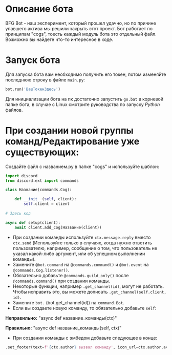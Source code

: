 # Описание бота

BFG Bot - наш эксперимент, который прошел удачно, но по причине упавшего актива мы решили закрыть этот проект. Бот работает по принципам "cogs", тоесть каждый модуль бота это отдельный файл. Возможно вы найдете что-то интересное в коде.

# Запуск бота

Для запуска бота вам необходимо получить его токен, потом изменяйте последнюю строку в файле `main.py`:

```py
bot.run('ВашТокенЗдесь')
```

Для инициализации бота на пк достаточно запустить `go.bat` в корневой папке бота, в случае с Linux смотрите руководства по запуску *Python* файлов.

# При создании новой группы команд/Редактирование уже существующих:

Создайте файл с названием.py в папке "cogs" и используйте шаблон:

```py
import discord
from discord.ext import commands

class Название(commands.Cog):

    def __init__(self, client):
        self.client = client
    
# Здесь код

async def setup(client):
    await client.add_cog(Название(client))
```

- При создании команды используйте `ctx.message.reply` вместо `ctx.send` (Используйте только в случаях, когда нужно ответить пользователю, например, сообщение о том, что пользователь не указал какой-либо аргумент, или об успешном выполнении команды).
- Замените `@bot.command` на `@commands.command()` и `@bot.event` на `@commands.Cog.listener()`.
- Обязательно добавьте `@commands.guild_only()` после `@commands.command()` при создании команды.
- Некоторые функции, например `.get_channel(id)`, могут не работать. Чтобы исправить это, вы можете дописать `.get_channel(self.client, id)`.
- Замените `bot.` (bot.get_channel(id)) на `command.Bot`.
- Если вы создаете новую команду, то обязательно добавьте `self`:

**Неправильно:** "async def название_команды(ctx)"

**Правильно:** "async def название_команды(self, ctx)"

- При создании команды с эмбедом добавьте следующее в конце:
```py
.set_footer(text=f'{ctx.author} вызвал команду', icon_url=ctx.author.avatar.url)
```
